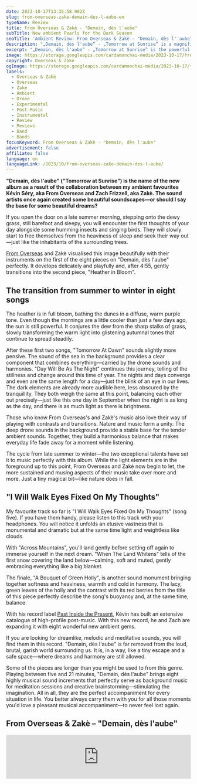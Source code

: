 ```yaml
---
date: 2023-10-17T13:35:58.902Z
slug: from-overseas-zake-demain-des-l-aube-en
typeName: Review
title: From Overseas & Zakè - "Demain, dès l'aube"
subTitle: New ambient Pearls for the Dark Season
seoTitle: 'Ambient Review: From Overseas & Zakè – "Demain, dès l''aube"'
description: "„Demain, dès l'aube‟ - „Tomorrow at Sunrise‟ is a magnificent new album by From Overseas and Zakè. Please enjoy the review and have a listen!"
excerpt: "„Demain, dès l'aube‟ - „Tomorrow at Sunrise‟ is the powerful new ambient LP by my ambient favourites Kévin Séry, aka From Overseas and Zach Frizzell, aka Zakè. Please enjoy my review and learn more about their way of combining the light sights of life with the darker ones in the most beautiful way."
image: https://storage.googleapis.com/cardamonchai-media/2023-10-17/from-overseas-zake-demain-des-l-aube-jpeg-imagine-181818_534943_1024_768/640.webp
copyright: Overseas & Zakè
ogImage: https://storage.googleapis.com/cardamonchai-media/2023-10-17/from-overseas-zake-demain-des-l-aube-og-2-jpeg-imagine-181818_403934_1200_630/640.webp
labels:
  - Overseas & Zakè
  - Overseas
  - Zakè
  - Ambient
  - Drone
  - Experimental
  - Post-Music
  - Instrumental
  - Review
  - Reviews
  - Band
  - Bands
focusKeyword: From Overseas & Zakè - "Demain, dès l'aube"
advertisement: false
affiliate: false
language: en
languageLink: /2023/10/from-overseas-zake-demain-des-l-aube/
---
```


**"Demain, dès l'aube" ("Tomorrow at Sunrise") is the name of the new album as a result of the collaboration between my ambient favourites Kévin Séry, aka From Overseas and Zach Frizzell, aka Zakè. The sound artists once again created some beautiful soundscapes—or should I say the base for some beautiful dreams?**

If you open the door on a late summer morning, stepping onto the dewy grass, still barefoot and sleepy, you will encounter the first thoughts of your day alongside some humming insects and singing birds. They will slowly start to free themselves from the heaviness of sleep and seek their way out—just like the inhabitants of the surrounding trees.

[From Overseas](/2020/04/from-overseas-interview-en) and Zakè visualised this image beautifully with their instruments on the first of the eight pieces on "Demain, dès l'aube" perfectly. It develops delicately and playfully and, after 4:55, gently transitions into the second piece, "Heather in Bloom".

## The transition from summer to winter in eight songs

The heather is in full bloom, bathing the dunes in a diffuse, warm purple tone. Even though the mornings are a little cooler than just a few days ago, the sun is still powerful. It conjures the dew from the sharp stalks of grass, slowly transforming the warm light into glistening autumnal tones that continue to spread steadily.

After these first two songs, "Tomorrow At Dawn" sounds slightly more pensive. The sound of the sea in the background provides a clear component that combines everything—carried by the drone sounds and harmonies. "Day Will Be As The Night" continues this journey, telling of the stillness and change around this time of year. The nights and days converge and even are the same length for a day—just the blink of an eye in our lives. The dark elements are already more audible here, less obscured by the tranquillity. They both weigh the same at this point, balancing each other out precisely—just like this one day in September when the night is as long as the day, and there is as much light as there is brightness.

Those who know From Overseas's and Zakè's music also love their way of playing with contrasts and transitions. Nature and music form a unity. The deep drone sounds in the background provide a stable base for the tender ambient sounds. Together, they build a harmonious balance that makes everyday life fade away for a moment while listening.

The cycle from late summer to winter—the two exceptional talents have set it to music perfectly with this album. While the light elements are in the foreground up to this point, From Overseas and Zakè now begin to let, the more sustained and musing aspects of their music take over more and more. Just a tiny magical bit—like nature does in fall.

## "I Will Walk Eyes Fixed On My Thoughts"

My favourite track so far is "I Will Walk Eyes Fixed On My Thoughts" (song five). If you have them handy, please listen to this track with your headphones. You will notice it unfolds an elusive vastness that is monumental and dramatic but at the same time light and weightless like clouds.

With "Across Mountains", you'll land gently before setting off again to immerse yourself in the next dream. "When The Land Whitens" tells of the first snow covering the land below—calming, soft and muted, gently embracing everything like a big blanket.

The finale, "A Bouquet of Green Holly", is another sound monument bringing together softness and heaviness, warmth and cold in harmony. The lacy, green leaves of the holly and the contrast with its red berries from the title of this piece perfectly describe the song's buoyancy and, at the same time, balance.

With his record label [Past Inside the Present](/tag/past-inside-the-present), Kévin has built an extensive catalogue of high-profile post-music. With this new record, he and Zach are expanding it with eight wonderful new ambient gems.

If you are looking for dreamlike, melodic and meditative sounds, you will find them in this record. "Demain, dès l'aube" is far removed from the loud, brutal, garish world surrounding us. It is, in a way, like a tiny escape and a safe space—where dreams and harmony are still allowed.

Some of the pieces are longer than you might be used to from this genre. Playing between five and 21 minutes, "Demain, dès l'aube" brings eight highly musical sound increments that perfectly serve as background music for meditation sessions and creative brainstorming—stimulating the imagination. All in all, they are the perfect accompaniment for every situation in life. You better always carry them with you for all those moments you'd love a pleasant musical accompaniment—to never feel lost again.

## From Overseas & Zakè – "Demain, dès l'aube"

<iframe
  style="border: 0; width: 100%; height: 120px;"
  src="https://bandcamp.com/EmbeddedPlayer/album=3264157945/size=large/bgcol=ffffff/linkcol=5c9b72/tracklist=false/artwork=small/transparent=true/"
  seamless
>
  <a href="https://pitp.bandcamp.com/album/demain-d-s-l-aube">
    Demain, dès l’aube by From Overseas &amp; zakè
  </a>
</iframe>
